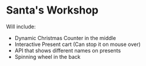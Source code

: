 # Santa's Workshop

Will include:
- Dynamic Christmas Counter in the middle
- Interactive Present cart (Can stop it on mouse over)
- API that shows different names on presents
- Spinning wheel in the back
